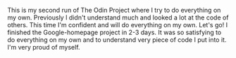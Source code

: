 This is my second run of The Odin Project where I try to do everything on my own. Previously I didn't understand much and looked a lot at the code of others. This time I'm confident and will do everything on my own. Let's go!
I finished the Google-homepage project in 2-3 days. It was so satisfying to do everything on my own and to understand very piece of code I put into it. I'm very proud of myself.
